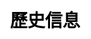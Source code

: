 ---
title: 歷史信息
layout: toto_5/history
description: 玩幸運遊戲多多5的時候，在這裏查看歷史中獎信息.
js: ["js/sound.js", "js/i19n.js", "js/game/toto_5/share.js", "js/game/toto_5/history.js"]
css: ["css/game/toto_5/toto_5.css"]
---